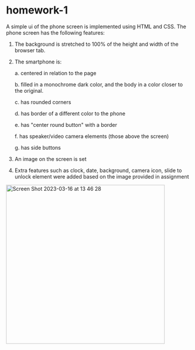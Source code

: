 # homework-1


A simple ui of the phone screen is implemented using HTML and CSS. 
The phone screen has the following features: 
1. The background is stretched to 100% of the height and width of the browser tab.
2. The smartphone is: 

    а. centered in relation to the page
  
    b. filled in a monochrome dark color, and the body in a color closer to the original.
  
    c. has rounded corners
  
    d. has border of a different color to the phone
  
    e. has "center round button" with a border
  
    f. has speaker/video camera elements (those above the screen)
  
    g. has side buttons
  
3. An image on the screen is set
4. Extra features such as clock, date, background, camera icon, slide to unlock element were added based on the image provided in assignment

<img width="433" alt="Screen Shot 2023-03-16 at 13 46 28" src="https://user-images.githubusercontent.com/66257705/225549042-f2678f6f-864b-4550-a425-e72010d578eb.png">
